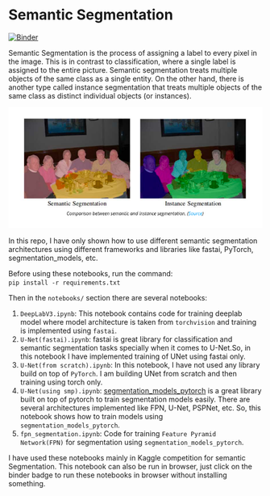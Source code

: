 # Semantic Segmentation
[![Binder](https://mybinder.org/badge.svg)](https://mybinder.org/v2/gh/adityak2920/semantic-segmentation/c7245c6ba024982aec0bb54aebdb059ecdf21da0)

  Semantic Segmentation is the process of assigning a label to every pixel in the image. This is in contrast to classification, where a single label is assigned to the entire picture. Semantic segmentation treats multiple objects of the same class as a single entity. On the other hand, there is another type called instance segmentation that treats multiple objects of the same class as distinct individual objects (or instances).
  
![](imgs/sem_ins.png)
  
In this repo, I have only shown how to use different semantic segmentation architectures using different frameworks and libraries like fastai, PyTorch, segmentation_models, etc.

Before using these notebooks, run the command:                                                                                 
    ```pip install -r requirements.txt```
   
Then in the ```notebooks/``` section there are several notebooks:
  1. ```DeepLabV3.ipynb```: This notebook contains code for training deeplab model where model architecture is taken from ```torchvision``` and training is implemented using ```fastai```.
  2. ```U-Net(fastai).ipynb```: fastai is great library for classification and semantic segmentation tasks specially when it comes to U-Net.So, in this notebook I have implemented training of UNet using fastai only.
  3. ```U-Net(from scratch).ipynb```: In this notebook, I have not used any library build on top of ```PyTorch```. I am building UNet from scratch and then training using torch only.
  4. ```U-Net(using smp).ipynb```: [segmentation_models_pytorch](https://github.com/qubvel/segmentation_models.pytorch) is a great library built on top of pytorch to train segmentation models easily. There are several architectures implemented like FPN, U-Net, PSPNet, etc. So, this notebook shows how to train models using ```segmentation_models_pytorch```.
  5. ```fpn_segmentation.ipynb```: Code for training ```Feature Pyramid Network(FPN)``` for segmentation using ```segmentation_models_pytorch```.
  
  
I have used these notebooks mainly in Kaggle competition for semantic Segmentation. This notebook can also be run in browser, just click on the binder badge to run these notebooks in browser without installing something.
